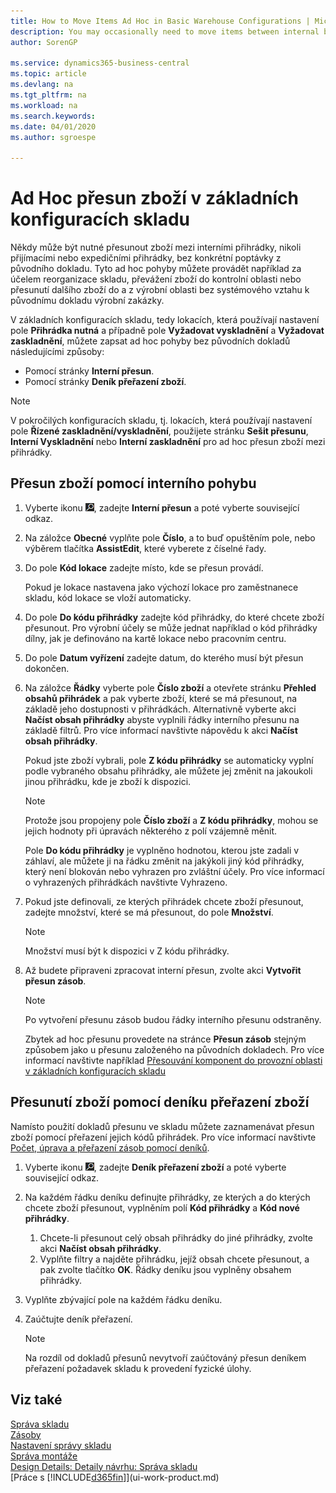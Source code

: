 ```yaml
---
title: How to Move Items Ad Hoc in Basic Warehouse Configurations | Microsoft Docs
description: You may occasionally need to move items between internal bins, not receiving or shipping bins, without a specific demand from a source document. You may perform these ad hoc movements, for example, to reorganize the warehouse, to bring items to an inspection area, or to move additional items to and from a production area without a system relation to the production order source document.
author: SorenGP

ms.service: dynamics365-business-central
ms.topic: article
ms.devlang: na
ms.tgt_pltfrm: na
ms.workload: na
ms.search.keywords:
ms.date: 04/01/2020
ms.author: sgroespe

---
```

# Ad Hoc přesun zboží v základních konfiguracích skladu
Někdy může být nutné přesunout zboží mezi interními přihrádky, nikoli přijímacími nebo expedičními přihrádky, bez konkrétní poptávky z původního dokladu. Tyto ad hoc pohyby můžete provádět například za účelem reorganizace skladu, převážení zboží do kontrolní oblasti nebo přesunutí dalšího zboží do a z výrobní oblasti bez systémového vztahu k původnímu dokladu výrobní zakázky.

V základních konfiguracích skladu, tedy lokacích, která používají nastavení pole **Přihrádka nutná** a případně pole **Vyžadovat vyskladnění** a **Vyžadovat zaskladnění**, můžete zapsat ad hoc pohyby bez původních dokladů následujícími způsoby:

- Pomocí stránky **Interní přesun**.
- Pomocí stránky **Deník přeřazení zboží**.

> [!NOTE]
> V pokročilých konfiguracích skladu, tj. lokacích, která používají nastavení pole **Řízené zaskladnění/vyskladnění**, použijete stránku **Sešit přesunu**, **Interní  Vyskladnění** nebo **Interní  zaskladnění** pro ad hoc přesun zboží mezi přihrádky.

## Přesun zboží pomocí interního pohybu
1. Vyberte ikonu ![Žárovky, která otevře funkci Řekněte mi](media/ui-search/search_small.png "Řekněte mi, co chcete dělat"), zadejte **Interní přesun** a poté vyberte související odkaz.
2. Na záložce **Obecné** vyplňte pole **Číslo**, a to buď opuštěním pole, nebo výběrem tlačítka **AssistEdit**, které vyberete z číselné řady.
3. Do pole **Kód lokace** zadejte místo, kde se přesun provádí.

   Pokud je lokace nastavena jako výchozí lokace pro zaměstnanece skladu, kód lokace se vloží automaticky.
4. Do pole **Do kódu přihrádky** zadejte kód přihrádky, do které chcete zboží přesunout. Pro výrobní účely se může jednat například o kód přihrádky dílny, jak je definováno na kartě lokace nebo pracovním centru.
5. Do pole **Datum vyřízení** zadejte datum, do kterého musí být přesun dokončen.
6. Na záložce **Řádky** vyberte pole **Číslo zboží** a otevřete stránku **Přehled obsahů přihrádek** a pak vyberte zboží, které se má přesunout, na základě jeho dostupnosti v přihrádkách. Alternativně vyberte akci **Načíst obsah přihrádky** abyste vyplnili řádky interního přesunu na základě filtrů. Pro více informací navštivte nápovědu k akci **Načíst obsah přihrádky**.

   Pokud jste zboží vybrali, pole **Z kódu přihrádky** se automaticky vyplní podle vybraného obsahu přihrádky, ale můžete jej změnit na jakoukoli jinou přihrádku, kde je zboží k dispozici.

   > [!NOTE]
   > Protože jsou propojeny pole **Číslo zboží** a **Z kódu přihrádky**, mohou se jejich hodnoty při úpravách některého z polí vzájemně měnit.

   Pole **Do kódu přihrádky** je vyplněno hodnotou, kterou jste zadali v záhlaví, ale můžete ji na řádku změnit na jakýkoli jiný kód přihrádky, který není blokován nebo vyhrazen pro zvláštní účely. Pro více informací o vyhrazených přihrádkách navštivte Vyhrazeno.
7. Pokud jste definovali, ze kterých přihrádek chcete zboží přesunout, zadejte množství, které se má přesunout, do pole **Množství**.

   > [!NOTE]
   > Množství musí být k dispozici v Z kódu přihrádky.

8. Až budete připraveni zpracovat interní přesun, zvolte akci **Vytvořit přesun zásob**.

   > [!NOTE]
   > Po vytvoření přesunu zásob budou řádky interního přesunu odstraněny.

   Zbytek ad hoc přesunu provedete na stránce **Přesun zásob** stejným způsobem jako u přesunu založeného na původních dokladech. Pro více informací navštivte například [Přesouvání komponent do provozní oblasti v základních konfiguracích skladu](warehouse-how-to-move-components-to-an-operation-area-in-basic-warehousing.md)

## Přesunutí zboží pomocí deníku přeřazení zboží
Namísto použití dokladů přesunu ve skladu můžete zaznamenávat přesun zboží pomocí přeřazení jejich kódů přihrádek. Pro více informací navštivte [Počet, úprava a přeřazení zásob pomocí deníků](inventory-how-count-adjust-reclassify.md).
1. Vyberte ikonu ![Žárovky, která otevře funkci Řekněte mi](media/ui-search/search_small.png "Řekněte mi, co chcete dělat"), zadejte **Deník přeřazení  zboží** a poté vyberte související odkaz.
2. Na každém řádku deníku definujte přihrádky, ze kterých a do kterých chcete zboží přesunout, vyplněním polí **Kód přihrádky** a **Kód nové přihrádky**.

   1. Chcete-li přesunout celý obsah přihrádky do jiné přihrádky, zvolte akci **Načíst obsah přihrádky**.
   2. Vyplňte filtry a najděte přihrádku, jejíž obsah chcete přesunout, a pak zvolte tlačítko **OK**. Řádky deníku jsou vyplněny obsahem přihrádky.
3. Vyplňte zbývající pole na každém řádku deníku.
4. Zaúčtujte deník přeřazení.

   > [!NOTE]
   > Na rozdíl od dokladů přesunů nevytvoří zaúčtováný přesun deníkem přeřazení požadavek skladu k provedení fyzické úlohy.

## Viz také
[Správa skladu](warehouse-manage-warehouse.md)  
[Zásoby](inventory-manage-inventory.md)  
[Nastavení správy skladu](warehouse-setup-warehouse.md)  
[Správa montáže](assembly-assemble-items.md)  
[Design Details: Detaily návrhu: Správa skladu](design-details-warehouse-management.md)  
[Práce s [!INCLUDE[d365fin](includes/d365fin_md.md)]](ui-work-product.md)
